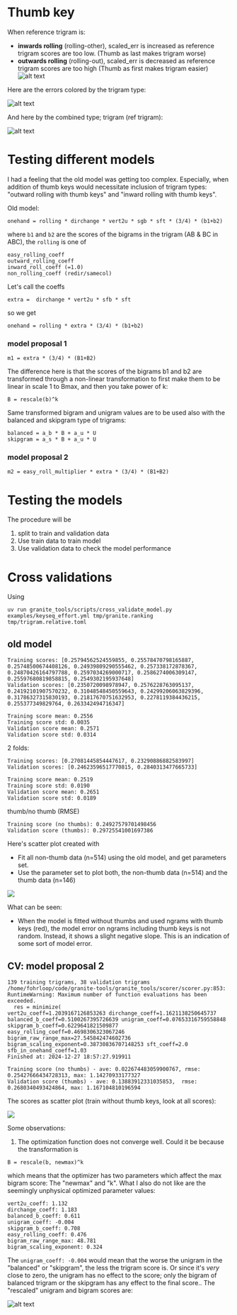 # Thumb key

When reference trigram is:

- **inwards rolling**  (rolling-other), scaled_err is increased as reference trigram scores are too low. (Thumb as last makes trigram worse)
- **outwards rolling** (rolling-out), scaled_err is decreased as reference trigram scores are too high (Thumb as first makes trigram easier)
![alt text](img/ithumbs-scatter.png)

Here are the errors colored by the trigram type:

![alt text](img/thumbs-scatter-by-trigram-type.png)

And here by the combined type; trigram (ref trigram):

![alt text](img/thumbs-scatter-by-combined-trigram-type.png)

# Testing different models

I had a feeling that the old model was getting too complex. Especially, when addition of thumb keys would necessitate inclusion of trigram types: "outward rolling with thumb keys" and "inward rolling with thumb keys".

Old model:

```
onehand = rolling * dirchange * vert2u * sgb * sft * (3/4) * (b1+b2)
```

where `b1` and `b2` are the scores of the bigrams in the trigram (AB & BC in ABC), the `rolling` is one of

```
easy_rolling_coeff
outward_rolling_coeff
inward_roll_coeff (=1.0)
non_rolling_coeff (redir/samecol)
```

Let's call the coeffs


```
extra =  dirchange * vert2u * sfb * sft 
```


so we get

```
onehand = rolling * extra * (3/4) * (b1+b2)
```

### model proposal 1

```
m1 = extra * (3/4) * (B1+B2)
```

The difference here is that the scores of the bigrams b1 and b2 are transformed through a non-linear transformation to first make them to be linear in scale 1 to Bmax, and then you take power of k:

```
B = rescale(b)^k
```

Same transformed bigram and unigram values are to be used also with the balanced and skipgram type of trigrams:

```
balanced = a_b * B + a_u * U
skipgram = a_s * B + a_u * U
```

### model proposal 2

```
m2 = easy_roll_multiplier * extra * (3/4) * (B1+B2)
```

# Testing the models

The procedure will be 

1. split to train and validation data
2. Use train data to train model
3. Use validation data to check the model performance

# Cross validations

Using

```
uv run granite_tools/scripts/cross_validate_model.py examples/keyseq_effort.yml tmp/granite.ranking tmp/trigram.relative.toml 
```

## old model

```
Training scores: [0.25794562524559855, 0.25578470798165887, 0.25748500674408126, 0.24939809290555462, 0.257338172878367, 0.24870426164797788, 0.2597034269000717, 0.2586274006309147, 0.25597680819858815, 0.2549302195937648]
Validation scores: [0.2350720098978947, 0.2576228763095137, 0.24192101907570232, 0.31048548450559643, 0.24299206063829396, 0.31786327315830193, 0.21817670751632953, 0.2278119384436215, 0.255377349829764, 0.263342494716347]

Training score mean: 0.2556
Training score std: 0.0035
Validation score mean: 0.2571
Validation score std: 0.0314
```

2 folds:

```
Training scores: [0.27081445854447617, 0.23290886882583997]
Validation scores: [0.24623596517770815, 0.2840313477665733]

Training score mean: 0.2519
Training score std: 0.0190
Validation score mean: 0.2651
Validation score std: 0.0189
```

thumb/no thumb (RMSE)

```
Training score (no thumbs): 0.24927579701498456
Validation score (thumbs): 0.29725541001697386
```

Here's scatter plot created with

- Fit all non-thumb data (n=514) using the old model, and get parameters set.
- Use the parameter set to plot both, the non-thumb data (n=514) and the thumb data (n=146)

![](img/scaled_err-thumb-vs-no-thumb-1.png)

What can be seen:

- When the model is fitted without thumbs and used ngrams with thumb keys (red), the model error on ngrams including thumb keys is not random. Instead, it shows a slight negative slope. This is an indication of some sort of model error.

## CV: model proposal 2

```
139 training trigrams, 38 validation trigrams
/home/fohrloop/code/granite-tools/granite_tools/scorer/scorer.py:853: RuntimeWarning: Maximum number of function evaluations has been exceeded.
  res = minimize(
vert2u_coeff=1.2039167126853263 dirchange_coeff=1.1621138250645737 balanced_b_coeff=0.5100267395726639 unigram_coeff=0.07653316759558848 skipgram_b_coeff=0.6229641821509877 easy_rolling_coeff=0.4698306323067246 bigram_raw_range_max=27.545842474602736 bigram_scaling_exponent=0.38730836707148253 sft_coeff=2.0 sfb_in_onehand_coeff=1.03
Finished at: 2024-12-27 18:57:27.919911

Training score (no thumbs) - ave: 0.022674483059900767, rmse: 0.25427666434728313, max: 1.14270933177327
Validation score (thumbs) - ave: 0.13883912331035853,  rmse: 0.2680340493424864, max: 1.167104810196594
```

The scores as scatter plot (train without thumb keys, look at all scores):

![](img/scaled_err-thumb-no-thumb-model-proposal-2.png)

Some observations:

1. The optimization function does not converge well. Could it be because the transformation is

```
B = rescale(b, newmax)^k 
```

which means that the optimizer has two parameters which affect the max bigram score: The "newmax" and "k". What I also do not like are the seemingly unphysical optimized parameter values:

```
vert2u_coeff: 1.132
dirchange_coeff: 1.183
balanced_b_coeff: 0.611
unigram_coeff: -0.004
skipgram_b_coeff: 0.708
easy_rolling_coeff: 0.476
bigram_raw_range_max: 48.781
bigram_scaling_exponent: 0.324
```

The `unigram_coeff: -0.004` would mean that the worse the unigram in the "balanced" or "skipgram", the less the trigram score is. Or since it's _very_ close to zero, the unigram has no effect to the score; only the bigram of balanced trigram or the skipgram has any effect to the final score.. The "rescaled" unigram and bigram scores are:

![alt text](img/rank-vs-scaled-bigram-score1.png)